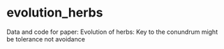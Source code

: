 # evolution_herbs
Data and code for paper: Evolution of herbs: Key to the conundrum might be tolerance not avoidance
